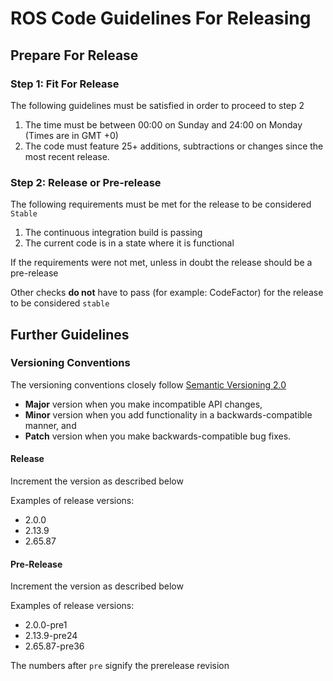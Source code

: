 # ROS Code Guidelines For Releasing

## Prepare For Release

### Step 1: Fit For Release

The following guidelines must be satisfied in order to proceed to step 2

1.  The time must be between 00:00 on Sunday and 24:00 on Monday (Times are in GMT +0)
2.  The code must feature 25+ additions, subtractions or changes since the most recent release.

### Step 2: Release or Pre-release

The following requirements must be met for the release to be considered `Stable`

1.  The continuous integration build is passing
2.  The current code is in a state where it is functional

If the requirements were not met, unless in doubt the release should be a pre-release

Other checks **do not** have to pass (for example: CodeFactor) for the release to be considered `stable`

## Further Guidelines

### Versioning Conventions

The versioning conventions closely follow [Semantic Versioning 2.0](https://semver.org/spec/v2.0.0.html)

-   **Major** version when you make incompatible API changes,
-   **Minor** version when you add functionality in a backwards-compatible manner, and
-   **Patch** version when you make backwards-compatible bug fixes.

#### Release

Increment the version as described below

Examples of release versions:

-   2.0.0
-   2.13.9
-   2.65.87

#### Pre-Release

Increment the version as described below

Examples of release versions:

-   2.0.0-pre1
-   2.13.9-pre24
-   2.65.87-pre36

The numbers after `pre` signify the prerelease revision
